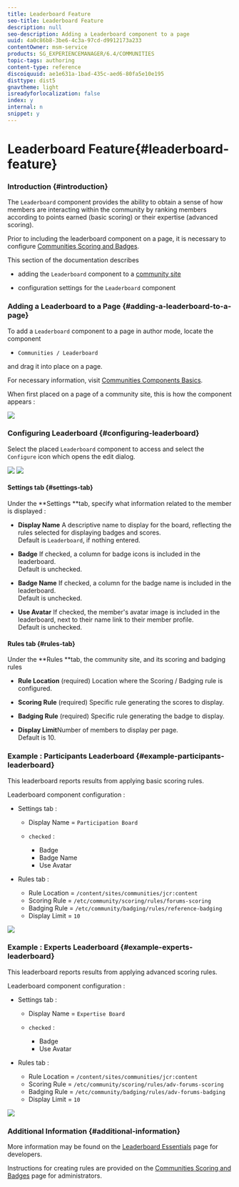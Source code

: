 ```yaml
---
title: Leaderboard Feature
seo-title: Leaderboard Feature
description: null
seo-description: Adding a Leaderboard component to a page
uuid: 4a0c86b8-3be6-4c3a-97cd-d9912173a233
contentOwner: msm-service
products: SG_EXPERIENCEMANAGER/6.4/COMMUNITIES
topic-tags: authoring
content-type: reference
discoiquuid: ae1e631a-1bad-435c-aed6-80fa5e10e195
disttype: dist5
gnavtheme: light
isreadyforlocalization: false
index: y
internal: n
snippet: y
---
```


# Leaderboard Feature{#leaderboard-feature}

### Introduction {#introduction}

The `Leaderboard` component provides the ability to obtain a sense of how members are interacting within the community by ranking members according to points earned (basic scoring) or their expertise (advanced scoring).

Prior to including the leaderboard component on a page, it is necessary to configure [Communities Scoring and Badges](../../communities/using/implementing-scoring.md).

This section of the documentation describes

* adding the `Leaderboard` component to a [community site](../../communities/using/overview.md#communitysites)

* configuration settings for the `Leaderboard` component

### Adding a Leaderboard to a Page {#adding-a-leaderboard-to-a-page}

To add a `Leaderboard` component to a page in author mode, locate the component

* `Communities / Leaderboard`

and drag it into place on a page.

For necessary information, visit [Communities Components Basics](../../communities/using/basics.md).

When first placed on a page of a community site, this is how the component appears :

![](assets/chlimage_1-7.png)

### Configuring Leaderboard {#configuring-leaderboard}

Select the placed `Leaderboard` component to access and select the `Configure` icon which opens the edit dialog.

![](assets/chlimage_1-8.png) ![](assets/chlimage_1-9.png)

#### Settings tab {#settings-tab}

Under the **Settings **tab, specify what information related to the member is displayed :

* **Display Name** 
  A descriptive name to display for the board, reflecting the rules selected for displaying badges and scores.  
  Default is `Leaderboard`, if nothing entered.

* **Badge** 
  If checked, a column for badge icons is included in the leaderboard.  
  Default is unchecked.

* **Badge Name** 
  If checked, a column for the badge name is included in the leaderboard.  
  Default is unchecked.

* **Use Avatar** 
  If checked, the member's avatar image is included in the leaderboard, next to their name link to their member profile.  
  Default is unchecked.

#### Rules tab {#rules-tab}

Under the **Rules **tab, the community site, and its scoring and badging rules

* **Rule Location** 
  (required) Location where the Scoring / Badging rule is configured.

* **Scoring Rule** 
  (required) Specific rule generating the scores to display.

* **Badging Rule** 
  (required) Specific rule generating the badge to display.

* **Display Limit**Number of members to display per page.  
  Default is 10.

### Example : Participants Leaderboard {#example-participants-leaderboard}

This leaderboard reports results from applying basic scoring rules.

Leaderboard component configuration :

* Settings tab :

    * Display Name = `Participation Board`
    * `checked` :

        * Badge
        * Badge Name
        * Use Avatar

* Rules tab :

    * Rule Location = `/content/sites/communities/jcr:content`
    * Scoring Rule = `/etc/community/scoring/rules/forums-scoring`
    * Badging Rule = `/etc/community/badging/rules/reference-badging`
    * Display Limit = `10`

![](assets/chlimage_1-10.png)

### Example : Experts Leaderboard {#example-experts-leaderboard}

This leaderboard reports results from applying advanced scoring rules.

Leaderboard component configuration :

* Settings tab :

    * Display Name = `Expertise Board`
    * `checked` :

        * Badge
        * Use Avatar

* Rules tab :

    * Rule Location = `/content/sites/communities/jcr:content`
    * Scoring Rule = `/etc/community/scoring/rules/adv-forums-scoring`
    * Badging Rule = `/etc/community/badging/rules/adv-forums-badging`
    * Display Limit = `10`

![](assets/chlimage_1-11.png)

### Additional Information {#additional-information}

More information may be found on the [Leaderboard Essentials](../../communities/using/leaderboard.md) page for developers.

Instructions for creating rules are provided on the [Communities Scoring and Badges](../../communities/using/implementing-scoring.md) page for administrators.

